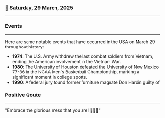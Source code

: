 ### 📅 Saturday, 29 March, 2025
------
### Events
------
Here are some notable events that have occurred in the USA on March 29 throughout history:

- **1974**: The U.S. Army withdrew the last combat soldiers from Vietnam, ending the American involvement in the Vietnam War.
- **1980**: The University of Houston defeated the University of New Mexico 77-36 in the NCAA Men's Basketball Championship, marking a significant moment in college sports.
- **1990**: A federal jury found former furniture magnate Don Hardin guilty of
### Positive Qoute
------
"Embrace the glorious mess that you are! 🌟✨💪"

